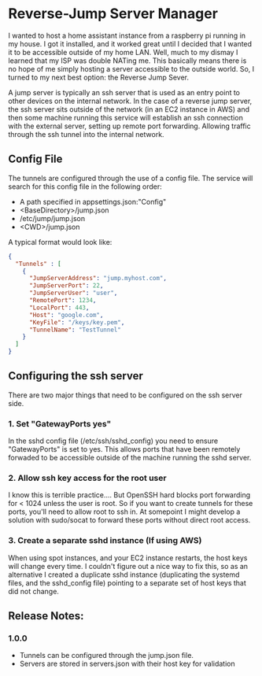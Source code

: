 # Reverse-Jump Server Manager
I wanted to host a home assistant instance from a raspberry pi running in my house. I got it installed, and it worked
great until I decided that I wanted it to be accessible outside of my home LAN. Well, much to my dismay I learned that
my ISP was double NATing me. This basically means there is no hope of me simply hosting a server accessible to the outside world. So, 
I turned to my next best option: the Reverse Jump Sever. 

A jump server is typically an ssh server that is used as an entry point to other devices on the internal network. In the case of a reverse jump server, 
the ssh server sits outside of the network (in an EC2 instance in AWS) and then some machine running this service will establish an 
ssh connection with the external server, setting up remote port forwarding. Allowing traffic through the ssh tunnel into the internal
network. 

## Config File

The tunnels are configured through the use of a config file. The service will search for this config file in the following order:

* A path specified in appsettings.json:"Config"
* \<BaseDirectory>/jump.json
* /etc/jump/jump.json
* \<CWD>/jump.json

A typical format would look like:

```json
{
  "Tunnels" : [
    {
      "JumpServerAddress": "jump.myhost.com",
      "JumpServerPort": 22,
      "JumpServerUser": "user",
      "RemotePort": 1234,
      "LocalPort": 443,
      "Host": "google.com",
      "KeyFile": "/keys/key.pem",
      "TunnelName": "TestTunnel"
    }
  ]
}
```

## Configuring the ssh server

There are two major things that need to be configured on the ssh server side. 

### 1. Set "GatewayPorts yes"

In the sshd config file (/etc/ssh/sshd_config) you need to ensure "GatewayPorts" is set to yes. This allows ports that have been remotely forwaded to be
accessible outside of the machine running the sshd server. 

### 2. Allow ssh key access for the root user

I know this is terrible practice.... But OpenSSH hard blocks port forwarding for < 1024 unless the user is root. So
if you want to create tunnels for these ports, you'll need to allow root to ssh in. At somepoint I might develop a solution with sudo/socat to forward these ports
without direct root access. 

### 3. Create a separate sshd instance (If using AWS)

When using spot instances, and your EC2 instance restarts, the host keys will change every time. I couldn't figure out a nice way
to fix this, so as an alternative I created a duplicate sshd instance (duplicating the systemd files, and the sshd_config file) pointing to a separate
set of host keys that did not change. 


## Release Notes:

### 1.0.0

* Tunnels can be configured through the jump.json file.
* Servers are stored in servers.json with their host key for validation